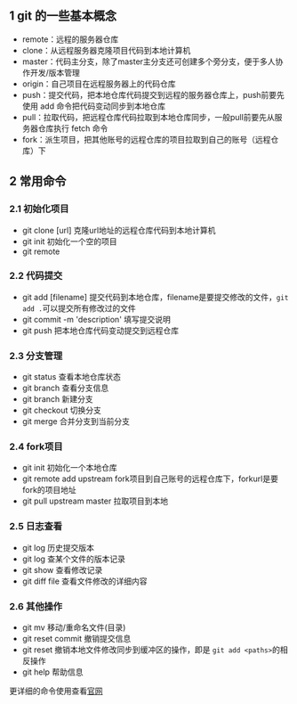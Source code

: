 ## 1 git 的一些基本概念
* remote：远程的服务器仓库
* clone：从远程服务器克隆项目代码到本地计算机
* master：代码主分支，除了master主分支还可创建多个旁分支，便于多人协作开发/版本管理
* origin：自己项目在远程服务器上的代码仓库
* push：提交代码，把本地仓库代码提交到远程的服务器仓库上，push前要先使用 add 命令把代码变动同步到本地仓库
* pull：拉取代码，把远程仓库代码拉取到本地仓库同步，一般pull前要先从服务器仓库执行 fetch 命令
* fork：派生项目，把其他账号的远程仓库的项目拉取到自己的账号（远程仓库）下

## 2 常用命令
### 2.1 初始化项目
* git clone [url] 克隆url地址的远程仓库代码到本地计算机
* git init 初始化一个空的项目
* git remote

### 2.2 代码提交
* git add [filename] 提交代码到本地仓库，filename是要提交修改的文件，`git add .`可以提交所有修改过的文件
* git commit -m 'description' 填写提交说明
* git push 把本地仓库代码变动提交到远程仓库

### 2.3 分支管理
* git status 查看本地仓库状态
* git branch 查看分支信息
* git branch <branchname> 新建分支
* git checkout <branchname> 切换分支
* git merge <branchname> 合并分支到当前分支

### 2.4 fork项目
* git init 初始化一个本地仓库
* git remote add upstream <forkurl> fork项目到自己账号的远程仓库下，forkurl是要fork的项目地址
* git pull upstream master 拉取项目到本地

### 2.5 日志查看
* git log 历史提交版本
* git log <ilename> 查某个文件的版本记录
* git show 查看修改记录
* git diff file 查看文件修改的详细内容

### 2.6 其他操作
* git mv <source> <destination> 移动/重命名文件(目录)
* git reset commit 撤销提交信息
* git reset <paths> 撤销本地文件修改同步到缓冲区的操作，即是 `git add <paths>`的相反操作
* git help 帮助信息

更详细的命令使用查看[官网](https://git-scm.com/docs)
